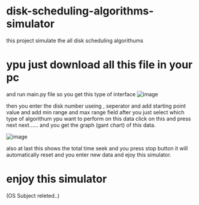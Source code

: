 # disk-scheduling-algorithms-simulator
this project simulate the all disk scheduling algorithums


# ypu just download all this file in your pc 
and run main.py file so you get this type of interface
![image](https://user-images.githubusercontent.com/87056376/221342106-3850abe4-b739-44fa-9d87-1ef6caabc843.png)


then you enter the disk number useing , seperator and add starting point value and add min range and max range field 
after you just select which type of algorithum ypu want to perform on this data click on this and press next next...... and you get the graph (gant chart) of this data.

![image](https://user-images.githubusercontent.com/87056376/221342210-ad34cd75-2d77-489d-a4b8-453d1cb77634.png)


also at last this shows the total time seek and you press stop button it will automatically reset and you enter new data and ejoy this simulator.


# enjoy this simulator 
(OS Subject releted..)
